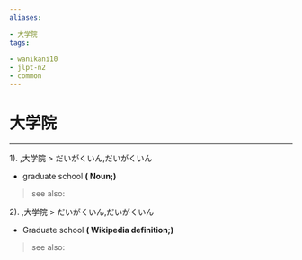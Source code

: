 ```yaml
---
aliases:
    
- 大学院
tags:
    
- wanikani10
- jlpt-n2
- common
---
```


# 大学院
---
1).
,大学院 > だいがくいん,だいがくいん

- graduate school
**( Noun;)**
> see also: 
            
2).
,大学院 > だいがくいん,だいがくいん

- Graduate school
**( Wikipedia definition;)**
> see also: 
            